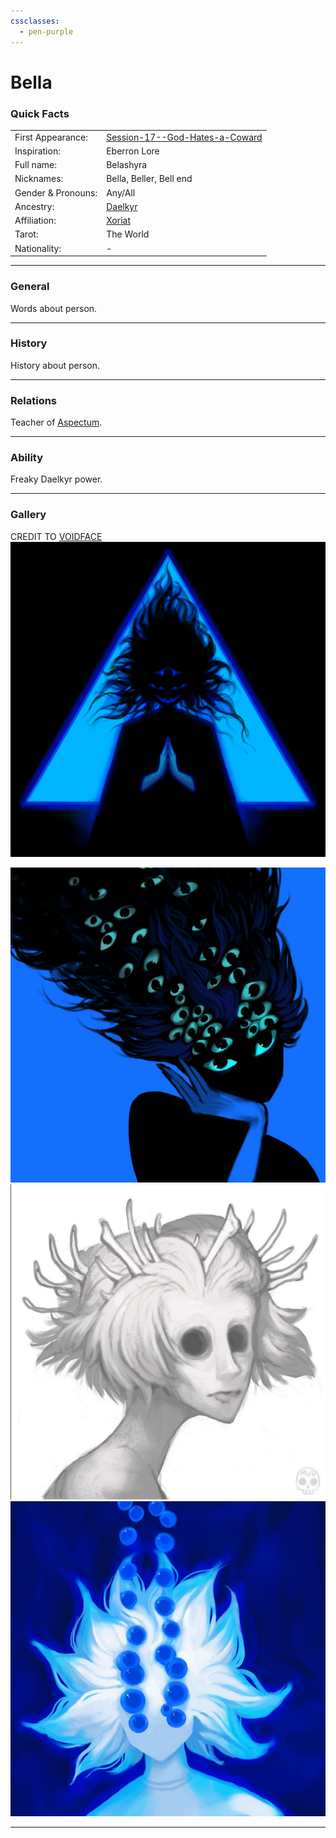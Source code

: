 ```yaml
---
cssclasses:
  - pen-purple
---
```

<link rel="stylesheet" href="https://cdn.jsdelivr.net/npm/rpg-awesome@latest/css/rpg-awesome.min.css">
<link rel="stylesheet" href="https://cdn.jsdelivr.net/npm/remixicon@4.5.0/fonts/remixicon.min.css"> 

# Bella 
### Quick Facts

|                    |                                                                                                                             |
| ------------------ | --------------------------------------------------------------------------------------------------------------------------- |
| First Appearance:  | [Session-17--God-Hates-a-Coward](../-Session-Notes/-4-Bees-made-honey-in-the-lions-skull/Session-17--God-Hates-a-Coward.md) |
| Inspiration:          | Eberron Lore                                                                                                                |
| Full name:         | Belashyra                                                                                                                   |
| Nicknames:         | Bella, Beller, Bell end                                                                                                     |
| Gender & Pronouns: | Any/All                                                                                                                     |
| Ancestry:          | [Daelkyr](../-Groups/Daelkyr.md)                                                                                            |
| Affiliation:       | [Xoriat](../-Locations--Planes/Xoriat.md)                                                                                   |
| Tarot:             | The World                                                                                                                   |
| Nationality:       | -                                                                                                                           |
***
### General <i class="ri-checkbox-blank-line"></i>
Words about person.

***
### History <i class="ri-history-line"></i>
History <i class="ri-history-line"></i> about person.

***
### Relations <i class="ri-user-line"></i>
Teacher of [Aspectum](Aspectum.md).

***
### Ability <i class="ri-star-line"></i>
Freaky Daelkyr power.

***
### Gallery <i class="ri-image-line"></i>

CREDIT TO [VOIDFACE](https://www.instagram.com/voidface_entity?igsh=MTR1cDkyYXhsdWlnMA%3D%3D)
![BELLA1](-images/BELLA1.png)

![BELLA3](-images/BELLA3.png)
![BELLA4](-images/BELLA4.png)
![BELLA5](-images/BELLA5.png)
***
